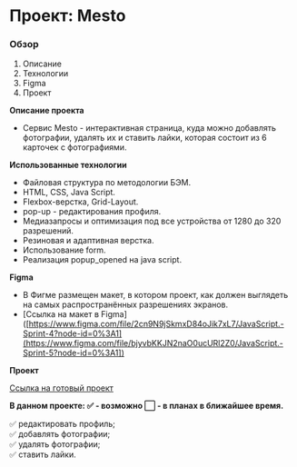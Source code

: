 # Проект: Mesto

### Обзор

1. Описание
2. Технологии
3. Figma
4. Проект

**Описание проекта**

* Cервис Mesto - интерактивная страница, куда можно добавлять фотографии, удалять их и ставить лайки, которая состоит из 6 карточек с фотографиями.

**Использованные технологии**

* Файловая структура по методологии БЭМ.
* HTML, CSS, Java Script.
* Flexbox-верстка, Grid-Layout.
* pop-up - редактирования профиля.
* Медиазапросы и оптимизация под все устройства от 1280 до 320 разрешений.
* Резиновая и адаптивная верстка.
* Использование form.
* Реализация popup_opened на java script.

**Figma**

* В Фигме размещен макет, в котором проект, как должен выглядеть на самых распространённых разрешениях экранов.
* [Ссылка на макет в Figma]([https://www.figma.com/file/2cn9N9jSkmxD84oJik7xL7/JavaScript.-Sprint-4?node-id=0%3A1](https://www.figma.com/file/bjyvbKKJN2naO0ucURl2Z0/JavaScript.-Sprint-5?node-id=0%3A1])

**Проект**

[Ссылка на готовый проект](https://innaromanova.github.io/mesto/)

**В данном проекте: :white_check_mark: - возможно :white_large_square: - в планах в ближайшее время.**

:white_check_mark: редактировать профиль;    
:white_check_mark: добавлять фотографии;    
:white_check_mark: удалять фотографии;    
:white_check_mark: ставить лайки.
